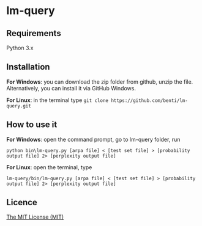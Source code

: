 lm-query
========

Requirements
------------
Python 3.x

Installation
-------------
**For Windows**: you can download the zip folder from github, unzip the file.
Alternatively, you can install it via GitHub Windows.

**For Linux**: in the terminal type `git clone https://github.com/benti/lm-query.git`

How to use it
-------------
**For Windows**: open the command prompt, go to lm-query folder, 
run 

`python bin\lm-query.py [arpa file] < [test set file] > [probability output file] 2> [perplexity output file]`


**For Linux**: open the terminal, type 

`lm-query/bin/lm-query.py [arpa file] < [test set file] > [probability output file] 2> [perplexity output file]`


Licence
-------
[The MIT License (MIT)](https://github.com/benti/lm-query/blob/master/LICENSE)

